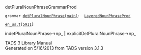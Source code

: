 ---
---
<span class="title">detPluralNounPhrase</span><span class="type">GrammarProd</span>

`grammar `<span class="classExtLink">[`detPluralNounPhrase(main)`](../object/detPluralNounPhrase(main).html)</span>` :   `[`LayeredNounPhraseProd`](../object/LayeredNounPhraseProd.html)

[`en_us.t`](../file/en_us.t.html)`[`[`5911`](../source/en_us.t.html#5911)`]`

<div class="gramrule">

indetPluralNounPhrase-\>np\_ \| explicitDetPluralNounPhrase-\>np\_  

</div>

<div class="ftr">

TADS 3 Library Manual  
Generated on 5/16/2013 from TADS version 3.1.3

</div>
